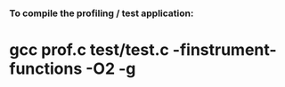### To compile the profiling / test application:

# gcc prof.c test/test.c -finstrument-functions -O2 -g
